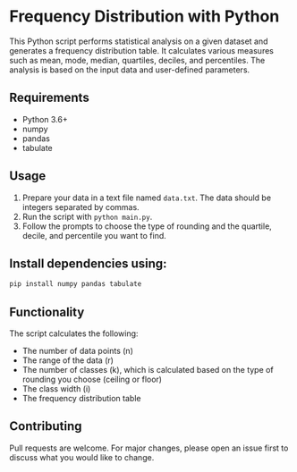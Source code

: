 # Frequency Distribution with Python

This Python script performs statistical analysis on a given dataset and generates a frequency distribution table. It calculates various measures such as mean, mode, median, quartiles, deciles, and percentiles. The analysis is based on the input data and user-defined parameters.

## Requirements

- Python 3.6+
- numpy
- pandas
- tabulate

## Usage

1. Prepare your data in a text file named `data.txt`. The data should be integers separated by commas.
2. Run the script with `python main.py`.
3. Follow the prompts to choose the type of rounding and the quartile, decile, and percentile you want to find.

## Install dependencies using:

```bash
pip install numpy pandas tabulate
```

## Functionality

The script calculates the following:

- The number of data points (n)
- The range of the data (r)
- The number of classes (k), which is calculated based on the type of rounding you choose (ceiling or floor)
- The class width (i)
- The frequency distribution table

## Contributing

Pull requests are welcome. For major changes, please open an issue first to discuss what you would like to change.
